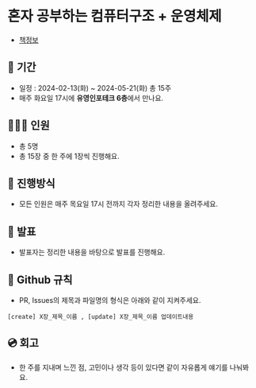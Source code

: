 # 혼자 공부하는 컴퓨터구조 + 운영체제


- [책정보](https://product.kyobobook.co.kr/detail/S000061584886)

## 📆 기간
- 일정 : 2024-02-13(화) ~ 2024-05-21(화) 총 15주
- 매주 화요일 17시에 **유영인포테크 6층**에서 만나요.

## 👨‍👩‍👦 인원
- 총 5명
- 총 15장 중 한 주에 1장씩 진행해요.

## 📜 진행방식
- 모든 인원은 매주 목요일 17시 전까지 각자 정리한 내용을 올려주세요.

## 🎤 발표
- 발표자는 정리한 내용을 바탕으로 발표를 진행해요.

## 🤝 Github 규칙
- PR, Issues의 제목과 파일명의 형식은 아래와 같이 지켜주세요.
```
[create] X장_제목_이름 , [update] X장_제목_이름 업데이트내용
```

## 💿 회고
- 한 주를 지내며 느낀 점, 고민이나 생각 등이 있다면 같이 자유롭게 얘기를 나눠봐요.
